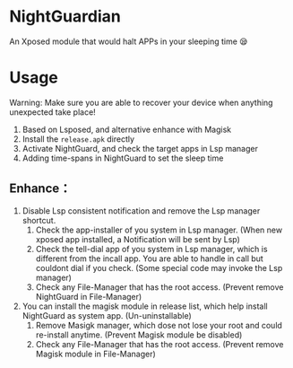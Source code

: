 # NightGuardian
An Xposed module that would halt APPs in your sleeping time 😪

# Usage

Warning: Make sure you are able to recover your device when anything unexpected take place!

1. Based on Lsposed, and alternative enhance with Magisk
2. Install the `release.apk` directly
3. Activate NightGuard, and check the target apps in Lsp manager
4. Adding time-spans in NightGuard to set the sleep time



## Enhance：

1. Disable Lsp consistent notification and remove the Lsp manager shortcut.
   1. Check the app-installer of you system in Lsp manager. (When new xposed app installed, a Notification will be sent by Lsp)
   2. Check the tell-dial app of you system in Lsp manager, which is different from the incall app. You are able to handle in call but couldont dial if you check. (Some special code may invoke the Lsp manager)
   3. Check any File-Manager that has the root access. (Prevent remove NightGuard in File-Manager)
2. You can install the magisk module in release list, which help install NightGuard as system app. (Un-uninstallable)
   1. Remove Masigk manager, which dose not lose your root and could re-install anytime. (Prevent Magisk module be disabled)
   2. Check any File-Manager that has the root access. (Prevent remove Magisk module in File-Manager)
